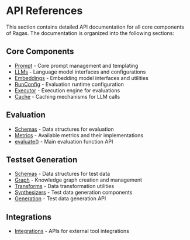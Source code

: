 # API References

This section contains detailed API documentation for all core components of Ragas. The documentation is organized into the following sections:

## Core Components

- [Prompt](prompt.md) - Core prompt management and templating
- [LLMs](llms.md) - Language model interfaces and configurations
- [Embeddings](embeddings.md) - Embedding model interfaces and utilities
- [RunConfig](run_config.md) - Evaluation runtime configuration
- [Executor](executor.md) - Execution engine for evaluations
- [Cache](cache.md) - Caching mechanisms for LLM calls

## Evaluation

- [Schemas](evaluation_schema.md) - Data structures for evaluation
- [Metrics](metrics.md) - Available metrics and their implementations
- [evaluate()](evaluate.md) - Main evaluation function API

## Testset Generation

- [Schemas](testset_schema.md) - Data structures for test data
- [Graph](graph.md) - Knowledge graph creation and management
- [Transforms](transforms.md) - Data transformation utilities
- [Synthesizers](synthesizers.md) - Test data generation components
- [Generation](generate.md) - Test data generation API

## Integrations

- [Integrations](integrations.md) - APIs for external tool integrations